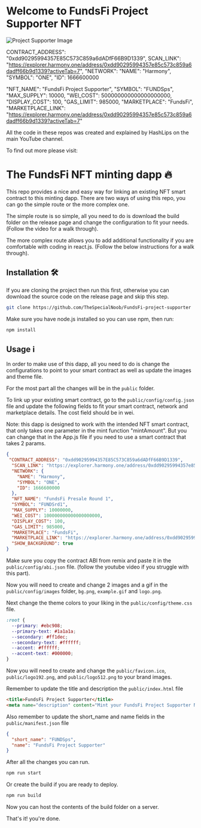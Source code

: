 # Welcome to FundsFi Project Supporter NFT

![Project Supporter Image](https://github.com/TheSpecialNoob/FundsFi-project-supporter/blob/main/Project_Supporter-NFT.jpg)


CONTRACT_ADDRESS": "0xdd90295994357E85C573C859a6dADfF66B9D1339", 
SCAN_LINK": "https://explorer.harmony.one/address/0xdd90295994357e85c573c859a6dadff66b9d1339?activeTab=7",
  "NETWORK": 
    "NAME": "Harmony",
    "SYMBOL": "ONE",
    "ID": 1666600000
  
  "NFT_NAME": "FundsFi Project Supporter",
  "SYMBOL": "FUNDSps",
  "MAX_SUPPLY": 10000,
  "WEI_COST": 500000000000000000000,
  "DISPLAY_COST": 100,
  "GAS_LIMIT": 985000,
  "MARKETPLACE": "FundsFi",
  "MARKETPLACE_LINK": "https://explorer.harmony.one/address/0xdd90295994357e85c573c859a6dadff66b9d1339?activeTab=7"

All the code in these repos was created and explained by HashLips on the main YouTube channel.

To find out more please visit:

# The FundsFi NFT minting dapp 🔥

This repo provides a nice and easy way for linking an existing NFT smart contract to this minting dapp. There are two ways of using this repo, you can go the simple route or the more complex one.

The simple route is so simple, all you need to do is download the build folder on the release page and change the configuration to fit your needs. (Follow the video for a walk through).

The more complex route allows you to add additional functionality if you are comfortable with coding in react.js. (Follow the below instructions for a walk through).

## Installation 🛠️

If you are cloning the project then run this first, otherwise you can download the source code on the release page and skip this step.

```sh
git clone https://github.com/TheSpecialNoob/FundsFi-project-supporter
```

Make sure you have node.js installed so you can use npm, then run:

```sh
npm install
```

## Usage ℹ️

In order to make use of this dapp, all you need to do is change the configurations to point to your smart contract as well as update the images and theme file.

For the most part all the changes will be in the `public` folder.

To link up your existing smart contract, go to the `public/config/config.json` file and update the following fields to fit your smart contract, network and marketplace details. The cost field should be in wei.

Note: this dapp is designed to work with the intended NFT smart contract, that only takes one parameter in the mint function "mintAmount". But you can change that in the App.js file if you need to use a smart contract that takes 2 params.

```json
{
 "CONTRACT_ADDRESS": "0xdd90295994357E85C573C859a6dADfF66B9D1339", 
  "SCAN_LINK": "https://explorer.harmony.one/address/0xdd90295994357e85c573c859a6dadff66b9d1339?activeTab=7",
  "NETWORK": {
    "NAME": "Harmony",
    "SYMBOL": "ONE",
    "ID": 1666600000
  },
  "NFT_NAME": "FundsFi Presale Round 1",
  "SYMBOL": "FUNDSrd1",
  "MAX_SUPPLY": 10000000,
  "WEI_COST": 100000000000000000000,
  "DISPLAY_COST": 100,
  "GAS_LIMIT": 985000,
  "MARKETPLACE": "FundsFi",
  "MARKETPLACE_LINK": "https://explorer.harmony.one/address/0xdd90295994357e85c573c859a6dadff66b9d1339?activeTab=7",
  "SHOW_BACKGROUND": true
}
```

Make sure you copy the contract ABI from remix and paste it in the `public/config/abi.json` file.
(follow the youtube video if you struggle with this part).

Now you will need to create and change 2 images and a gif in the `public/config/images` folder, `bg.png`, `example.gif` and `logo.png`.

Next change the theme colors to your liking in the `public/config/theme.css` file.

```css
:root {
  --primary: #ebc908;
  --primary-text: #1a1a1a;
  --secondary: #ff1dec;
  --secondary-text: #ffffff;
  --accent: #ffffff;
  --accent-text: #000000;
}
```

Now you will need to create and change the `public/favicon.ico`, `public/logo192.png`, and
`public/logo512.png` to your brand images.

Remember to update the title and description the `public/index.html` file

```html
<title>FundsFi Project Supporter</title>
<meta name="description" content="Mint your FundsFi Project Supporter NFT" />
```

Also remember to update the short_name and name fields in the `public/manifest.json` file

```json
{
  "short_name": "FUNDSps",
  "name": "FundsFi Project Supporter"
}
```

After all the changes you can run.

```sh
npm run start
```

Or create the build if you are ready to deploy.

```sh
npm run build
```

Now you can host the contents of the build folder on a server.

That's it! you're done.


